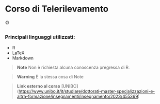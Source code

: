 # Corso di Telerilevamento

🌞

## 

### Principali linguaggi utilizzati:

+ R
+ LaTeX
+ Markdown

> **Note**
Non è richiesta alcuna conoscenza pregressa di R.

> **Warning**
È la stessa cosa di Note

> **Link esterno al corso**
[UNIBO] (https://www.unibo.it/it/studiare/dottorati-master-specializzazioni-e-altra-formazione/insegnamenti/insegnamento/2023/455369)


